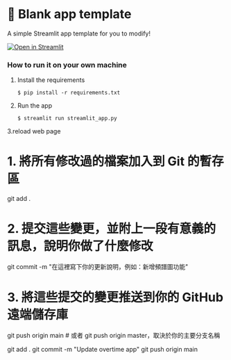 # 🎈 Blank app template

A simple Streamlit app template for you to modify!

[![Open in Streamlit](https://static.streamlit.io/badges/streamlit_badge_black_white.svg)](https://blank-app-template.streamlit.app/)

### How to run it on your own machine

1. Install the requirements

   ```
   $ pip install -r requirements.txt
   ```

2. Run the app

   ```
   $ streamlit run streamlit_app.py
   ```

3.reload web page
# 1. 將所有修改過的檔案加入到 Git 的暫存區
git add .

# 2. 提交這些變更，並附上一段有意義的訊息，說明你做了什麼修改
git commit -m "在這裡寫下你的更新說明，例如：新增頻譜圖功能"

# 3. 將這些提交的變更推送到你的 GitHub 遠端儲存庫
git push origin main  # 或者 git push origin master，取決於你的主要分支名稱

git add .
git commit -m "Update overtime app"
git push origin main

